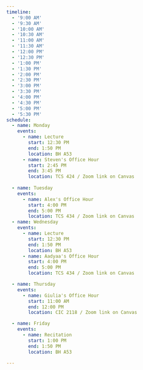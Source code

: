 ```yaml
---
timeline:
  - '9:00 AM'
  - '9:30 AM'
  - '10:00 AM'
  - '10:30 AM'
  - '11:00 AM'
  - '11:30 AM'
  - '12:00 PM'
  - '12:30 PM'
  - '1:00 PM'
  - '1:30 PM'
  - '2:00 PM'
  - '2:30 PM'
  - '3:00 PM'
  - '3:30 PM'
  - '4:00 PM'
  - '4:30 PM'
  - '5:00 PM'
  - '5:30 PM'
schedule:
  - name: Monday
    events:
      - name: Lecture
        start: 12:30 PM 
        end: 1:50 PM 
        location: BH A53
      - name: Steven's Office Hour
        start: 2:45 PM 
        end: 3:45 PM 
        location: TCS 424 / Zoom link on Canvas
      
  - name: Tuesday
    events:
      - name: Alex's Office Hour
        start: 4:00 PM
        end: 5:00 PM
        location: TCS 434 / Zoom link on Canvas 
  - name: Wednesday
    events:
      - name: Lecture
        start: 12:30 PM
        end: 1:50 PM
        location: BH A53
      - name: Aadyaa's Office Hour
        start: 4:00 PM
        end: 5:00 PM
        location: TCS 434 / Zoom link on Canvas 

  - name: Thursday
    events:
      - name: Giulia's Office Hour
        start: 11:00 AM
        end: 12:00 PM
        location: CIC 2118 / Zoom link on Canvas

  - name: Friday
    events:
      - name: Recitation
        start: 1:00 PM
        end: 1:50 PM
        location: BH A53	

---
```

